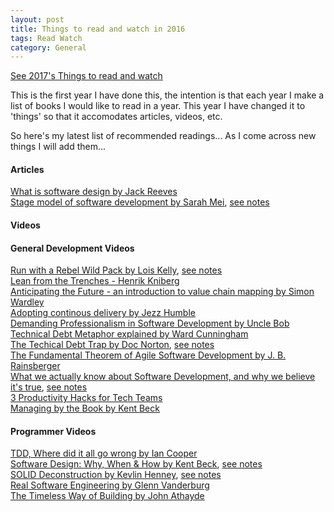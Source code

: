 ```yaml
---
layout: post
title: Things to read and watch in 2016
tags: Read Watch
category: General
---
```



[See 2017's Things to read and watch](http://blog.markpearl.co.za/Things-To-Read-And-Watch-in-2017)  

This is the first year I have done this, the intention is that each year I make a list of books I would like to read in a year. This year I have changed it to 'things' so that it accomodates articles, videos, etc.

So here's my latest list of recommended readings... As I come across new things I will add them...

#### Articles ####

[What is software design by Jack Reeves](http://www.developerdotstar.com/mag/articles/reeves_design.html)  
[Stage model of software development by Sarah Mei](https://storify.com/sarahmei/the-factory-the-workshop-and-the-stage), [see notes](http://blog.markpearl.co.za/Stage-Model-of-Software-Development)  

#### Videos ####

#### General Development Videos

[Run with a Rebel Wild Pack by Lois Kelly](https://www.youtube.com/watch?v=WGcrwz7X4B0), [see notes](http://blog.markpearl.co.za/Dealing-with-change)  
[Lean from the Trenches - Henrik Kniberg](https://vimeo.com/52390115)  
[Anticipating the Future - an introduction to value chain mapping by Simon Wardley](https://www.youtube.com/watch?v=NnFeIt-uaEc)  
[Adopting continous delivery by Jezz Humble](https://www.youtube.com/watch?v=ZLBhVEo1OG4)  
[Demanding Professionalism in Software Development by Uncle Bob](https://www.youtube.com/watch?v=p0O1VVqRSK0)  
[Technical Debt Metaphor explained by Ward Cunningham](https://www.youtube.com/watch?v=pqeJFYwnkjE)  
[The Techical Debt Trap by Doc Norton](https://vimeo.com/97507576), [see notes](http://blog.markpearl.co.za/The-Technical-Debt-Trap)  
[The Fundamental Theorem of Agile Software Development by J. B. Rainsberger](https://www.youtube.com/watch?v=WSes_PexXcA)   
[What we actually know about Software Development, and why we believe it's true](https://vimeo.com/9270320), [see notes](http://blog.markpearl.co.za/What-We-Actually-Know-About-Software-Development-And-Why-We-Believe-It-Is-True)  
[3 Productivity Hacks for Tech Teams](https://www.youtube.com/watch?v=ZO8hN6Nvl5Y)  
[Managing by the Book by Kent Beck](https://www.youtube.com/watch?v=I3tTCuhO6ho)  

#### Programmer Videos  

[TDD, Where did it all go wrong by Ian Cooper](https://vimeo.com/68375232)  
[Software Design: Why, When & How by Kent Beck](https://vimeo.com/105771493), [see notes](http://blog.markpearl.co.za/Software-Design-Why-When-How)  
[SOLID Deconstruction by Kevlin Henney](https://vimeo.com/157708450), [see notes](http://blog.markpearl.co.za/SOLID-Deconstruction)  
[Real Software Engineering by Glenn Vanderburg](https://www.youtube.com/watch?v=NP9AIUT9nos)  
[The Timeless Way of Building by John Athayde](https://youtu.be/DJJbIjlLmLM)  

